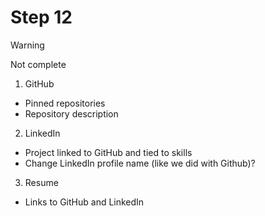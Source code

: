 # Step 12

> [!WARNING]
> Not complete

1. GitHub
  - Pinned repositories
  - Repository description
2. LinkedIn
  - Project linked to GitHub and tied to skills
  - Change LinkedIn profile name (like we did with Github)?
3. Resume
  - Links to GitHub and LinkedIn
